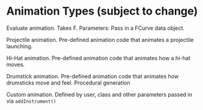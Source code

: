 # Animation Types (subject to change)

Evaluate animation. Takes F. Parameters: Pass in a FCurve data object.

Projectile animation. Pre-defined animation code that animates a projectile launching.

Hi-Hat animation. Pre-defined animation code that animates how a hi-hat moves.

Drumstick animation. Pre-defined animation code that animates how drumsticks move and feel. Procedural generation

Custom animation. Defined by user, class and other parameters passed in via `addInstrument()`